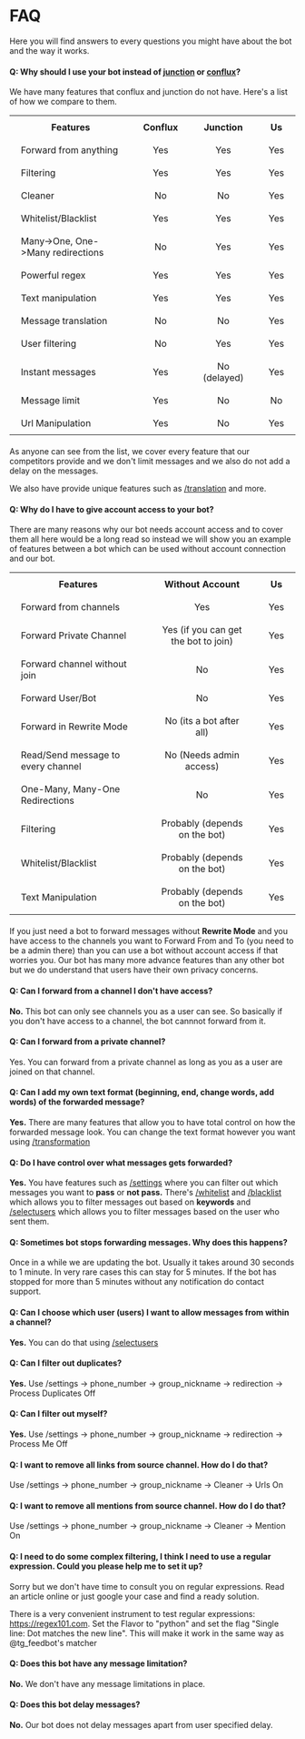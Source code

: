 # FAQ

Here you will find answers to every questions you might have about the bot and the way it works.

#### Q: Why should I use your bot instead of <u>junction</u> or <u>conflux</u>?

We have many features that conflux and junction do not have. Here's a list of how we compare to them.

<table style="margin-bottom: 20px;">
  <tr>
    <th style="padding:10px 20px;">Features</th>
    <th style="padding:10px 20px;">Conflux</th>
    <th style="padding:10px 20px;">Junction</th>
    <th style="padding:10px 20px;">Us</th>
  </tr>
  <tr>
    <td style="padding:10px 20px;">Forward from anything</td>
    <td style="padding:10px 20px; text-align:center;">Yes</td>
    <td style="padding:10px 20px; text-align:center;">Yes</td>
    <td style="padding:10px 20px; text-align:center;">Yes</td>
  </tr>
  <tr>
    <td style="padding:10px 20px;">Filtering</td>
    <td style="padding:10px 20px; text-align:center;">Yes</td>
    <td style="padding:10px 20px; text-align:center;">Yes</td>
    <td style="padding:10px 20px; text-align:center;">Yes</td>
  </tr>
  <tr>
    <td style="padding:10px 20px;">Cleaner</td>
    <td style="padding:10px 20px; text-align:center;">No</td>
    <td style="padding:10px 20px; text-align:center;">No</td>
    <td style="padding:10px 20px; text-align:center;">Yes</td>
  </tr>
  <tr>
    <td style="padding:10px 20px;">Whitelist/Blacklist</td>
    <td style="padding:10px 20px; text-align:center;">Yes</td>
    <td style="padding:10px 20px; text-align:center;">Yes</td>
    <td style="padding:10px 20px; text-align:center;">Yes</td>
  </tr>
  <tr>
    <td style="padding:10px 20px;">Many->One, One->Many redirections</td>
    <td style="padding:10px 20px; text-align:center;">No</td>
    <td style="padding:10px 20px; text-align:center;">Yes</td>
    <td style="padding:10px 20px; text-align:center;">Yes</td>
  </tr>
  <tr>
    <td style="padding:10px 20px;">Powerful regex</td>
    <td style="padding:10px 20px; text-align:center;">Yes</td>
    <td style="padding:10px 20px; text-align:center;">Yes</td>
    <td style="padding:10px 20px; text-align:center;">Yes</td>
  </tr>
  <tr>
    <td style="padding:10px 20px;">Text manipulation</td>
    <td style="padding:10px 20px; text-align:center;">Yes</td>
    <td style="padding:10px 20px; text-align:center;">Yes</td>
    <td style="padding:10px 20px; text-align:center;">Yes</td>
  </tr>
  <tr>
    <td style="padding:10px 20px;">Message translation</td>
    <td style="padding:10px 20px; text-align:center;">No</td>
    <td style="padding:10px 20px; text-align:center;">No</td>
    <td style="padding:10px 20px; text-align:center;">Yes</td>
  </tr>
  <tr>
    <td style="padding:10px 20px;">User filtering</td>
    <td style="padding:10px 20px; text-align:center;">No</td>
    <td style="padding:10px 20px; text-align:center;">Yes</td>
    <td style="padding:10px 20px; text-align:center;">Yes</td>
  </tr>
  <tr>
    <td style="padding:10px 20px;">Instant messages</td>
    <td style="padding:10px 20px; text-align:center;">Yes</td>
    <td style="padding:10px 20px; text-align:center;">No (delayed)</td>
    <td style="padding:10px 20px; text-align:center;">Yes</td>
  </tr>
  <tr>
    <td style="padding:10px 20px;">Message limit</td>
    <td style="padding:10px 20px; text-align:center;">Yes</td>
    <td style="padding:10px 20px; text-align:center;">No</td>
    <td style="padding:10px 20px; text-align:center;">No</td>
  </tr>
  <tr>
    <td style="padding:10px 20px;">Url Manipulation</td>
    <td style="padding:10px 20px; text-align:center;">Yes</td>
    <td style="padding:10px 20px; text-align:center;">No</td>
    <td style="padding:10px 20px; text-align:center;">Yes</td>
  </tr>
</table>  

As anyone can see from the list, we cover every feature that our competitors provide and we don't limit messages and we also do not add a delay on the messages.

We also have provide unique features such as [/translation](/commands/#translation) and more.

#### Q: Why do I have to give account access to your bot?

There are many reasons why our bot needs account access and to cover them all here would be a long read so instead we will show you an example of features between a bot which can be used without account connection and our bot.


<table style="margin-bottom: 20px;">
  <tr>
    <th style="padding:10px 20px;">Features</th>
    <th style="padding:10px 20px;">Without Account</th>
    <th style="padding:10px 20px;">Us</th>
  </tr>
  <tr>
    <td style="padding:10px 20px;">Forward from channels</td>
    <td style="padding:10px 20px; text-align:center;">Yes</td>
    <td style="padding:10px 20px; text-align:center;">Yes</td>
  </tr>
  <tr>
    <td style="padding:10px 20px;">Forward Private Channel</td>
    <td style="padding:10px 20px; text-align:center;">Yes (if you can get the bot to join)</td>
    <td style="padding:10px 20px; text-align:center;">Yes</td>
  </tr>
  <tr>
    <td style="padding:10px 20px;">Forward channel without join</td>
    <td style="padding:10px 20px; text-align:center;">No</td>
    <td style="padding:10px 20px; text-align:center;">Yes</td>
  </tr>
  <tr>
    <td style="padding:10px 20px;">Forward User/Bot</td>
    <td style="padding:10px 20px; text-align:center;">No</td>
    <td style="padding:10px 20px; text-align:center;">Yes</td>
  </tr>
  <tr>
    <td style="padding:10px 20px;">Forward in Rewrite Mode</td>
    <td style="padding:10px 20px; text-align:center;">No (its a bot after all)</td>
    <td style="padding:10px 20px; text-align:center;">Yes</td>
  </tr>
  <tr>
    <td style="padding:10px 20px;">Read/Send message to every channel</td>
    <td style="padding:10px 20px; text-align:center;">No (Needs admin access)</td>
    <td style="padding:10px 20px; text-align:center;">Yes</td>
  </tr>
  <tr>
    <td style="padding:10px 20px;">One-Many, Many-One Redirections</td>
    <td style="padding:10px 20px; text-align:center;">No</td>
    <td style="padding:10px 20px; text-align:center;">Yes</td>
  </tr>
  <tr>
    <td style="padding:10px 20px;">Filtering</td>
    <td style="padding:10px 20px; text-align:center;">Probably (depends on the bot)</td>
    <td style="padding:10px 20px; text-align:center;">Yes</td>
  </tr>
  <tr>
    <td style="padding:10px 20px;">Whitelist/Blacklist</td>
    <td style="padding:10px 20px; text-align:center;">Probably (depends on the bot)</td>
    <td style="padding:10px 20px; text-align:center;">Yes</td>
  </tr>
  <tr>
    <td style="padding:10px 20px;">Text Manipulation</td>
    <td style="padding:10px 20px; text-align:center;">Probably (depends on the bot)</td>
    <td style="padding:10px 20px; text-align:center;">Yes</td>
  </tr>
</table>  


If you just need a bot to forward messages without <b>Rewrite Mode</b> and you have access to the channels you want to Forward From and To (you need to be a admin there) than you can use a bot without account access if that worries you. Our bot has many more advance features than any other bot but we do understand that users have their own privacy concerns.


#### Q: Can I forward from a channel I don't have access?

<B>No.</B> This bot can only see channels you as a user can see. So basically if you don't have access to a channel, the bot cannnot forward from it.

#### Q: Can I forward from a private channel?

Yes. You can forward from a private channel as long as you as a user are joined on that channel.

#### Q: Can I add my own text format (beginning, end, change words, add words) of the forwarded message?

<B>Yes.</B> There are many features that allow you to have total control on how the forwarded message look. You can change the text format however you want using [/transformation](/commands/#transformation)</b>

#### Q: Do I have control over what messages gets forwarded?

<b>Yes.</b> You have features such as [/settings](/commands/#settings)</b> where you can filter out which messages you want to <b>pass</b> or <b>not pass.</b> There's [/whitelist](/commands/#whitelist)</b> and [/blacklist](/commands/#blacklist)</b> which allows you to filter messages out based on <b>keywords</b> and [/selectusers](/commands/#selectusers)</b> which allows you to filter messages based on the user who sent them.

#### Q: Sometimes bot stops forwarding messages. Why does this happens?

Once in a while we are updating the bot. Usually it takes around 30 seconds to 1 minute. In very rare cases this can stay for 5 minutes. If the bot has stopped for more than 5 minutes without any notification do contact support.

#### Q: Can I choose which user (users) I want to allow messages from within a channel?

<b>Yes.</b> You can do that using [/selectusers](/commands/#selectusers)</b>

#### Q: Can I filter out duplicates?

<b>Yes.</b> Use /settings -> phone_number -> group_nickname -> redirection -> Process Duplicates Off

#### Q: Can I filter out myself?

<b>Yes.</b> Use /settings -> phone_number -> group_nickname -> redirection -> Process Me Off

#### Q: I want to remove all links from source channel. How do I do that?

Use /settings -> phone_number -> group_nickname -> Cleaner -> Urls On

#### Q: I want to remove all mentions from source channel. How do I do that?

Use /settings -> phone_number -> group_nickname -> Cleaner -> Mention On

#### Q: I need to do some complex filtering, I think I need to use a regular expression. Could you please help me to set it up?

Sorry but we don't have time to consult you on regular expressions. Read an article online or just google your case and find a ready solution.

There is a very convenient instrument to test regular expressions: https://regex101.com. Set the Flavor to "python" and set the flag "Single line: Dot matches the new line". This will make it work in the same way as @tg_feedbot's matcher


#### Q: Does this bot have any message limitation?

<b>No.</b> We don't have any message limitations in place.

#### Q: Does this bot delay messages?

<b>No.</b> Our bot does not delay messages apart from user specified delay.
